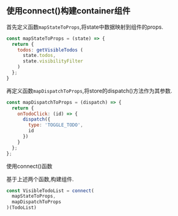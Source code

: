 
## 使用connect()构建container组件

首先定义函数`mapStateToProps`,将state中数据映射到组件的props.

```JavaScript
const mapStateToProps = (state) => {
  return {
    todos: getVisibleTodos (
      state.todos,
      state.visibilityFilter
    )
  };
}
```

再定义函数`mapDispatchToProps`,将store的dispatch()方法作为其参数.

```JavaScript
const mapDispatchToProps = (dispatch) => {
  return {
    onTodoClick: (id) => {
      dispatch({
        type: 'TOGGLE_TODO',
        id
      })
    }
  };
};
```

使用connect()函数

基于上述两个函数,构建组件.

```JavaScript
const VisibleTodoList = connect(
  mapStateToProps,
  mapDispatchToProps
)(TodoList)
```




